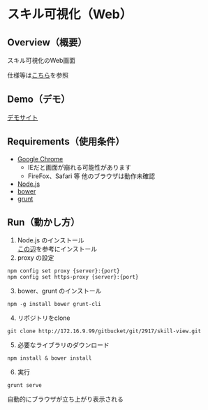 スキル可視化（Web）
===============

## Overview（概要）
スキル可視化のWeb画面

仕様等は[こちら](/gitbucket/2917/skill-spec)を参照

## Demo（デモ）
[デモサイト](http://172.16.9.99/)

## Requirements（使用条件）
- [Google Chrome](https://www.google.co.jp/chrome/)
  - IEだと画面が崩れる可能性があります
  - FireFox、Safari 等 他のブラウザは動作未確認
- [Node.js](https://nodejs.org/)
- [bower](https://bower.io/)
- [grunt](http://gruntjs.com/)

## Run（動かし方）
1. Node.js のインストール  
   [この辺](http://qiita.com/krtbk1d/items/9001ae194571feb63a5e)を参考にインストール
2. proxy の設定  
```
npm config set proxy {server}:{port}
npm config set https-proxy {server}:{port}
```

3. bower、grunt のインストール
```
npm -g install bower grunt-cli
```

4. リポジトリをclone
```
git clone http://172.16.9.99/gitbucket/git/2917/skill-view.git
```

5. 必要なライブラリのダウンロード
```
npm install & bower install
```
6. 実行
```
grunt serve
```
自動的にブラウザが立ち上がり表示される
